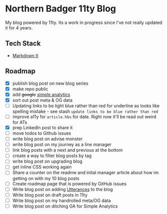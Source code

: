# Northern Badger 11ty Blog

My blog powered by 11ty. Its a work in progress since I've not really updated it for 4 years.

## Tech Stack
* [Markdown It](https://github.com/markdown-it/markdown-it)

## Roadmap

- [x] publish blog post on new blog series
- [x] make repo public
- [x] add ~~google~~ [simple analytics](https://www.simpleanalytics.com/)
- [x] sort out post meta & OG data
- [ ] Updating links to be light blue rather than red for underline as looks like spelling mistake - see stash `update links to be blue rather than red`
- [ ] improve a11y for `article.hbs` for date. Right now it'll be read out weird for ATs
- [x] prep LinkedIn post to share it
- [ ] move todos to Github issues
- [ ] write blog post on advise monster
- [ ] write blog post on my journey as a line manager
- [ ] link blog posts with a next and previous at the bottom
- [ ] create a way to filter blog posts by tag
- [ ] write blog post on upgrading blog
- [ ] get inline CSS working again
- [ ] Share a counter on the readme and inital manager article about how im getting on with my 10 blog posts
- [ ] Create roadmap page that is powered by GitHub issues
- [ ] Write blog post on adding [Utterances](https://utteranc.es/) to the blog
- [ ] Write blog post on draft posts in 11ty
- [ ] Write blog post on my handrolled meta/OG data
- [ ] Write blog post on ditching GA for Simple Analytics
